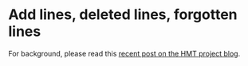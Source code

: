 # Add lines, deleted lines, forgotten lines #


For background, please read this [recent post on the HMT project blog](http://homermultitext.blogspot.com/2014/06/the-scribal-process-of-handling.html).